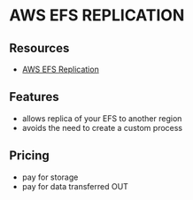 # AWS EFS REPLICATION

## Resources

- [AWS EFS Replication](https://docs.aws.amazon.com/efs/latest/ug/efs-replication.html)

## Features

- allows replica of your EFS to another region
- avoids the need to create a custom process

## Pricing

- pay for storage
- pay for data transferred OUT
